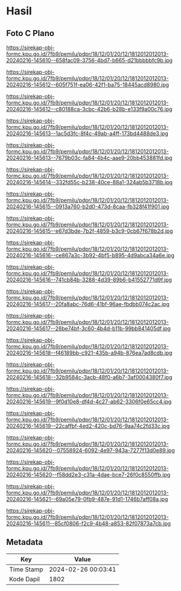 # Hasil

## Foto C Plano

https://sirekap-obj-formc.kpu.go.id/7fb9/pemilu/pdpr/18/12/01/20/12/1812012012013-20240216-145610--658fac09-3756-4bd7-b665-d21bbbbbfc9b.jpg

https://sirekap-obj-formc.kpu.go.id/7fb9/pemilu/pdpr/18/12/01/20/12/1812012012013-20240216-145612--605f751f-ea06-42f1-ba75-18445acd8980.jpg

https://sirekap-obj-formc.kpu.go.id/7fb9/pemilu/pdpr/18/12/01/20/12/1812012012013-20240216-145612--c80188ca-3cbc-42b6-b28b-e133f9a00c76.jpg

https://sirekap-obj-formc.kpu.go.id/7fb9/pemilu/pdpr/18/12/01/20/12/1812012012013-20240216-145613--1ac5d3fc-8f4c-49ab-a4ff-173bd4488de3.jpg

https://sirekap-obj-formc.kpu.go.id/7fb9/pemilu/pdpr/18/12/01/20/12/1812012012013-20240216-145613--7679b03c-fa84-4b4c-aae9-20bb453881fd.jpg

https://sirekap-obj-formc.kpu.go.id/7fb9/pemilu/pdpr/18/12/01/20/12/1812012012013-20240216-145614--332fd55c-b238-40ce-88a1-324ab5b3718b.jpg

https://sirekap-obj-formc.kpu.go.id/7fb9/pemilu/pdpr/18/12/01/20/12/1812012012013-20240216-145615--0913a760-b2d0-473d-8caa-fb328f41f901.jpg

https://sirekap-obj-formc.kpu.go.id/7fb9/pemilu/pdpr/18/12/01/20/12/1812012012013-20240216-145615--e67d3bde-7b2f-4859-b3c9-0cb67f678b2d.jpg

https://sirekap-obj-formc.kpu.go.id/7fb9/pemilu/pdpr/18/12/01/20/12/1812012012013-20240216-145616--ce867a3c-3b92-4bf5-b895-4d9abca34a6e.jpg

https://sirekap-obj-formc.kpu.go.id/7fb9/pemilu/pdpr/18/12/01/20/12/1812012012013-20240216-145616--741cb84b-3288-4d39-89b6-b41552771d9f.jpg

https://sirekap-obj-formc.kpu.go.id/7fb9/pemilu/pdpr/18/12/01/20/12/1812012012013-20240216-145617--20fa8abc-76d6-41bf-96ae-fbdbb074c2ac.jpg

https://sirekap-obj-formc.kpu.go.id/7fb9/pemilu/pdpr/18/12/01/20/12/1812012012013-20240216-145617--26be74bf-3c60-4b4d-b11b-99bb841405df.jpg

https://sirekap-obj-formc.kpu.go.id/7fb9/pemilu/pdpr/18/12/01/20/12/1812012012013-20240216-145618--f46189bb-c921-435b-a94b-876ea7ad8cdb.jpg

https://sirekap-obj-formc.kpu.go.id/7fb9/pemilu/pdpr/18/12/01/20/12/1812012012013-20240216-145618--32b9584c-3acb-48f0-a6b7-3af0004380f7.jpg

https://sirekap-obj-formc.kpu.go.id/7fb9/pemilu/pdpr/18/12/01/20/12/1812012012013-20240216-145619--9f0d10e8-df4d-4c27-ab62-3306f0e65cc4.jpg

https://sirekap-obj-formc.kpu.go.id/7fb9/pemilu/pdpr/18/12/01/20/12/1812012012013-20240216-145619--22caffbf-4ed2-420c-bd76-9aa74c2fd33c.jpg

https://sirekap-obj-formc.kpu.go.id/7fb9/pemilu/pdpr/18/12/01/20/12/1812012012013-20240216-145620--07558924-6092-4e97-943a-7277f13d0e89.jpg

https://sirekap-obj-formc.kpu.go.id/7fb9/pemilu/pdpr/18/12/01/20/12/1812012012013-20240216-145620--f58dd2e3-c31a-4dae-bce7-26f0c8550ffb.jpg

https://sirekap-obj-formc.kpu.go.id/7fb9/pemilu/pdpr/18/12/01/20/12/1812012012013-20240216-145621--69a05e79-0fb9-487e-91d1-1746b7aff08a.jpg

https://sirekap-obj-formc.kpu.go.id/7fb9/pemilu/pdpr/18/12/01/20/12/1812012012013-20240216-145611--85cf0806-f2c9-4b48-a853-82f07873a7cb.jpg


## Metadata

| Key        | Value               |
| ---------- | ------------------- |
| Time Stamp | 2024-02-26 00:03:41 |
| Kode Dapil | 1802                |



